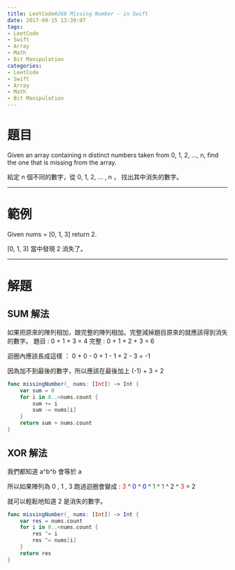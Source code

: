 ```yaml
---
title: LeetCode#268 Missing Number - in Swift
date: 2017-09-15 13:39:07
tags:
- LeetCode
- Swift
- Array
- Math
- Bit Manipulation
categories:
- LeetCode
- Swift
- Array
- Math
- Bit Manipulation
---
```


# 題目
Given an array containing n distinct numbers taken from 0, 1, 2, ..., n, find the one that is missing from the array.

給定 n 個不同的數字，從 0, 1, 2, ... , n ， 找出其中消失的數字。
 
---
 
# 範例
Given nums = [0, 1, 3] return 2.

[0, 1, 3] 當中發現 2 消失了。

---

# 解題
## SUM 解法

如果把原來的陣列相加，跟完整的陣列相加。完整減掉題目原來的就應該得到消失的數字。
題目 : 0 + 1 + 3 = 4
完整 : 0 + 1 + 2 + 3 = 6

迴圈內應該長成這樣 ：
0 + 0 - 0 + 1 - 1 + 2 - 3 = -1

因為加不到最後的數字，所以應該在最後加上 (-1) + 3 = 2

``` swift
func missingNumber(_ nums: [Int]) -> Int {
    var sum = 0
    for i in 0..<nums.count {
        sum += i
        sum -= nums[i]
    }
    return sum + nums.count
}
```


## XOR 解法

我們都知道 a^b^b 會等於 a

所以如果陣列為 0 , 1 , 3 
跑過迴圈會變成 :
<font style="color: red">3</font> ^ <font style="color: blue">0</font> ^ <font style="color: blue">0</font> ^ <font style="color: green">1</font> ^ <font style="color: green">1</font> ^ 2 ^ <font style="color: red">3</font> = 2

就可以輕鬆地知道 2 是消失的數字。

``` swift
func missingNumber(_ nums: [Int]) -> Int {
    var res = nums.count
    for i in 0..<nums.count {
        res ^= i
        res ^= nums[i]
    }
    return res
}
```